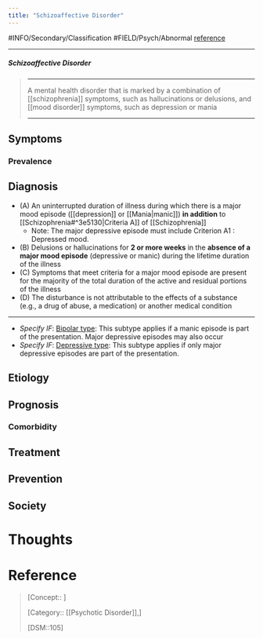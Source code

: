 ```yaml
---
title: "Schizoaffective Disorder"
---
```



#INFO/Secondary/Classification #FIELD/Psych/Abnormal [reference]()

---


##### Schizoaffective Disorder
> ------------------------------------------------------------
> A mental health disorder that is marked by a combination of [[schizophrenia]] symptoms, such as hallucinations or delusions, and [[mood disorder]] symptoms, such as depression or mania
>
> ------------------------------------------------------------

## Symptoms

### Prevalence

## Diagnosis

- (A) An uninterrupted duration of illness during which there is a major mood episode ([[depression]] or [[Mania|manic]]) **in addition** to [[Schizophrenia#^3e5130|Criteria A]] of [[Schizophrenia]]
    - Note: The major depressive episode must include Criterion A1 : Depressed mood.
- (B) Delusions or hallucinations for **2 or more weeks** in the **absence of a major mood episode** (depressive or manic) during the lifetime duration of the illness
- (C) Symptoms that meet criteria for a major mood episode are present for the majority of the total duration of the active and residual portions of the illness
- (D) The disturbance is not attributable to the effects of a substance (e.g., a drug of abuse, a medication) or another medical condition

---

- *Specify IF*: <u>Bipolar type</u>: This subtype applies if a manic episode is part of the presentation. Major depressive episodes may also occur
- *Specify IF*: <u>Depressive type</u>: This subtype applies if only major depressive episodes are part of the presentation.

## Etiology

## Prognosis

### Comorbidity

## Treatment

## Prevention

## Society

# Thoughts

# Reference


> [Concept:: ]
>
> [Category:: [[Psychotic Disorder]],]
>
> [DSM::105]
